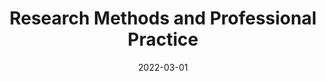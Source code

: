 ---
title: Research Methods and Professional Practice
subtitle: 
layout: default
modal-id: 8
date: 2022-03-01
img: module-8.jpg
thumbnail: module-8.jpg
alt: image-alt
category: Cyber Security
project-date: 12 Jan 2023
tutor: Dr Stelios Sotiriadis
unit: 12
description: Research Methods and Professional Practice
---